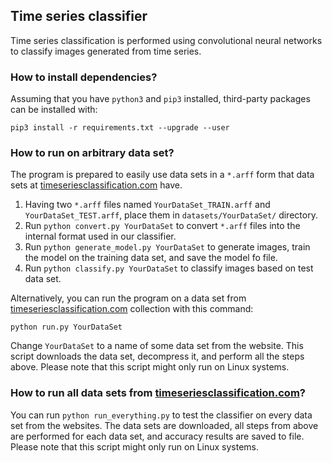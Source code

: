 ## Time series classifier 

Time series classification is performed using convolutional neural networks to classify images generated from time series.

### How to install dependencies?

Assuming that you have `python3` and `pip3` installed, third-party packages can be installed with:

```
pip3 install -r requirements.txt --upgrade --user
```

### How to run on arbitrary data set?

The program is prepared to easily use data sets in a `*.arff` form that data sets at [timeseriesclassification.com](http://timeseriesclassification.com) have.
1. Having two `*.arff` files named `YourDataSet_TRAIN.arff` and `YourDataSet_TEST.arff`, place them in `datasets/YourDataSet/` directory.
2. Run `python convert.py YourDataSet` to convert `*.arff` files into the internal format used in our classifier.
3. Run `python generate_model.py YourDataSet` to generate images, train the model on the training data set, and save the model fo file.
4. Run `python classify.py YourDataSet` to classify images based on test data set.

Alternatively, you can run the program on a data set from [timeseriesclassification.com](http://timeseriesclassification.com) collection with this command:
```
python run.py YourDataSet
```
Change `YourDataSet` to a name of some data set from the website. This script downloads the data set, decompress it, and perform all the steps above.
Please note that this script might only run on Linux systems.

### How to run all data sets from [timeseriesclassification.com](http://timeseriesclassification.com)?

You can run `python run_everything.py` to test the classifier on every data set from the websites. The data sets are downloaded, all steps from above are performed for each data set, and accuracy results are saved to file.
Please note that this script might only run on Linux systems.
